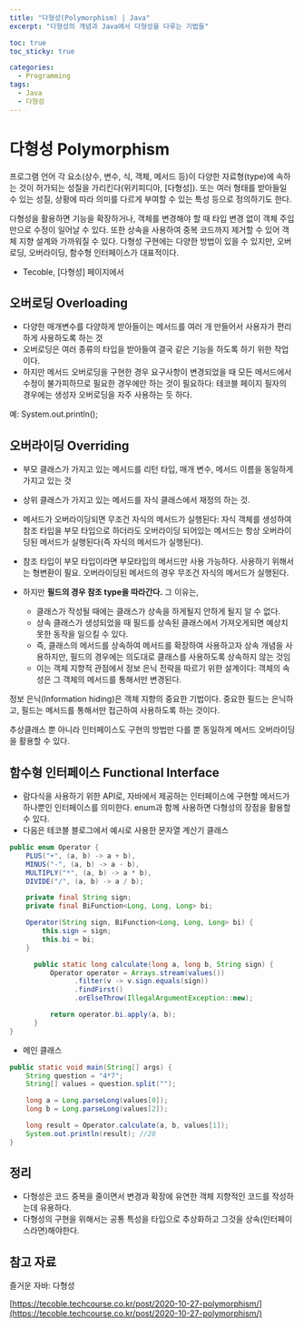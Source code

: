 ```yaml
---
title: "다형성(Polymorphism) | Java"
excerpt: "다형성의 개념과 Java에서 다형성을 다루는 기법들"

toc: true
toc_sticky: true

categories:
  - Programming
tags:
  - Java
  - 다형성
---
```

# 다형성 Polymorphism
프로그램 언어 각 요소(상수, 변수, 식, 객체, 메서드 등)이 다양한 자료형(type)에 속하는 것이 허가되는 성질을 가리킨다(위키피디아, [다형성]). 또는 여러 형태를 받아들일 수 있는 성질, 상황에 따라 의미를 다르게 부여할 수 있는 특성 등으로 정의하기도 한다.

다형성을 활용하면 기능을 확장하거나, 객체를 변경해야 할 때 타입 변경 없이 객체 주입만으로 수정이 일어날 수 있다. 또한 상속을 사용하여 중복 코드까지 제거할 수 있어 객체 지향 설계와 가까워질 수 있다. 다형성 구현에는 다양한 방법이 있을 수 있지만, 오버로딩, 오버라이딩, 함수형 인터페이스가 대표적이다.

- Tecoble, [다형성] 페이지에서

 
## 오버로딩 Overloading

- 다양한 매개변수를 다양하게 받아들이는 메서드를 여러 개 만들어서 사용자가 편리하게 사용하도록 하는 것
- 오버로딩은 여러 종류의 타입을 받아들여 결국 같은 기능을 하도록 하기 위한 작업이다.
- 하지만 메서드 오버로딩을 구현한 경우 요구사항이 변경되었을 때 모든 메서드에서 수정이 불가피하므로 필요한 경우에만 하는 것이 필요하다: 테코블 페이지 필자의 경우에는 생성자 오버로딩을 자주 사용하는 듯 하다.

예: System.out.println(); <br> 
 
## 오버라이딩 Overriding

- 부모 클래스가 가지고 있는 메서드를 리턴 타입, 매개 변수, 메서드 이름을 동일하게 가지고 있는 것
- 상위 클래스가 가지고 있는 메서드를 자식 클래스에서 재정의 하는 것.
- 메서드가 오버라이딩되면 무조건 자식의 메서드가 실행된다: 자식 객체를 생성하여 참조 타입을 부모 타입으로 하더라도 오버라이딩 되어있는 메서드는 항상 오버라이딩된 메서드가 실행된다(즉 자식의 메서드가 실행된다).
- 참조 타입이 부모 타입이라면 부모타입의 메서드만 사용 가능하다. 사용하기 위해서는 형변환이 필요. 오버라이딩된 메서드의 경우 무조건 자식의 메서드가 실행된다.

- 하지만 **필드의 경우 참조 type을 따라간다.** 그 이유는,
    - 클래스가 작성될 때에는 클래스가 상속을 하게될지 안하게 될지 알 수 없다.
    - 상속 클래스가 생성되었을 때 필드를 상속된 클래스에서 가져오게되면 예상치 못한 동작을 일으킬 수 있다.
    - 즉, 클래스의 메서드를 상속하여 메서드를 확장하여 사용하고자 상속 개념을 사용하지만, 필드의 경우에는 의도대로 클래스를 사용하도록 상속하지 않는 것임
    - 이는 객체 지향적 관점에서 정보 은닉 전략을 따르기 위한 설계이다: 객체의 속성은 그 객체의 메서드를 통해서만 변경된다.

정보 은닉(Information hiding)은 객체 지향의 중요한 기법이다. 중요한 필드는 은닉하고, 필드는 메서드를 통해서만 접근하여 사용하도록 하는 것이다.

추상클래스 뿐 아니라 인터페이스도 구현의 방법만 다를 뿐 동일하게 메서드 오버라이딩을 활용할 수 있다.

 
## 함수형 인터페이스 Functional Interface

- 람다식을 사용하기 위한 API로, 자바에서 제공하는 인터페이스에 구현할 메서드가 하나뿐인 인터페이스를 의미한다. enum과 함께 사용하면 다형성의 장점을 활용할 수 있다.
- 다음은 테코블 블로그에서 예시로 사용한 문자열 계산기 클래스
```java
public enum Operator {
    PLUS("+", (a, b) -> a + b),
    MINUS("-", (a, b) -> a - b),
    MULTIPLY("*", (a, b) -> a * b),
    DIVIDE("/", (a, b) -> a / b);

    private final String sign;
    private final BiFunction<Long, Long, Long> bi;

    Operator(String sign, BiFunction<Long, Long, Long> bi) {
        this.sign = sign;
        this.bi = bi;
    }

	  public static long calculate(long a, long b, String sign) {
    	  Operator operator = Arrays.stream(values())
            	.filter(v -> v.sign.equals(sign))
            	.findFirst()
            	.orElseThrow(IllegalArgumentException::new);

    	  return operator.bi.apply(a, b);
	  }
}
```

- 메인 클래스
```java
public static void main(String[] args) {
    String question = "4*7";
    String[] values = question.split("");

    long a = Long.parseLong(values[0]);
    long b = Long.parseLong(values[2]);

    long result = Operator.calculate(a, b, values[1]);
    System.out.println(result); //28
}
```
 
## 정리

- 다형성은 코드 중복을 줄이면서 변경과 확장에 유연한 객체 지향적인 코드를 작성하는데 유용하다.
- 다형성의 구현을 위해서는 공통 특성을 타입으로 추상화하고 그것을 상속(인터페이스라면)해야한다. <br> 

## 참고 자료

즐거운 자바: 다형성

[https://tecoble.techcourse.co.kr/post/2020-10-27-polymorphism/](https://tecoble.techcourse.co.kr/post/2020-10-27-polymorphism/)
